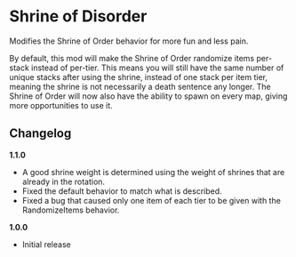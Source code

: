 # Shrine of Disorder

Modifies the Shrine of Order behavior for more fun and less pain.

By default, this mod will make the Shrine of Order randomize items per-stack instead of per-tier. This means you will still have the same number of unique stacks after using the shrine, instead of one stack per item tier, meaning the shrine is not necessarily a death sentence any longer.
The Shrine of Order will now also have the ability to spawn on every map, giving more opportunities to use it.

## Changelog

**1.1.0**

- A good shrine weight is determined using the weight of shrines that are already in the rotation.
- Fixed the default behavior to match what is described.
- Fixed a bug that caused only one item of each tier to be given with the RandomizeItems behavior.

**1.0.0**

- Initial release

